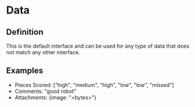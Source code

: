 # Data

## Definition
This is the default interface and can be used for any type of data that does not match any other interface.

## Examples
- Pieces Scored: ["high", "medium", "high", "low", "low", "missed"]
- Comments: "good robot"
- Attachments: {image: "&lt;bytes&gt;"}